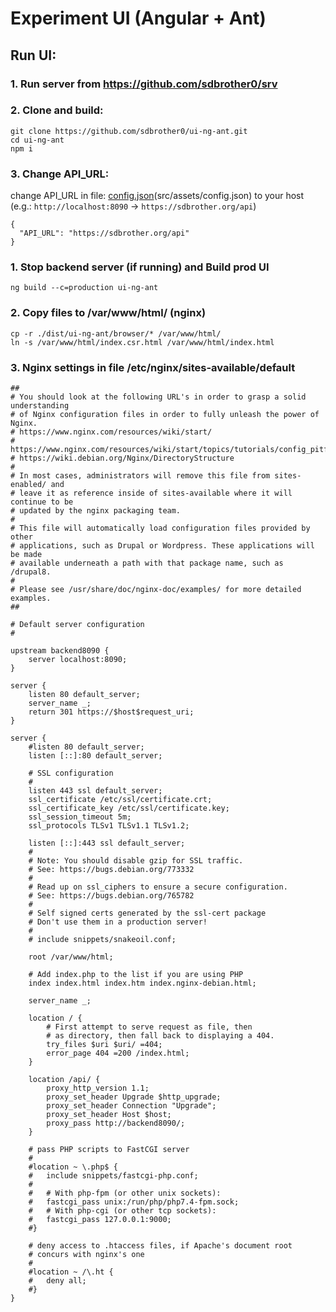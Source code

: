 # Experiment UI (Angular + Ant)

## Run UI:

### 1. Run server from https://github.com/sdbrother0/srv

### 2. Clone and build:

```
git clone https://github.com/sdbrother0/ui-ng-ant.git
cd ui-ng-ant
npm i
```

### 3. Change API_URL:

change API_URL in file: [config.json](src/assets/config.json)(src/assets/config.json) to your host
(e.g.: `http://localhost:8090` -> `https://sdbrother.org/api`)
```
{
  "API_URL": "https://sdbrother.org/api"
}
```

### 1. Stop backend server (if running) and Build prod UI
```
ng build --c=production ui-ng-ant
```

### 2. Copy files to /var/www/html/ (nginx)
```
cp -r ./dist/ui-ng-ant/browser/* /var/www/html/
ln -s /var/www/html/index.csr.html /var/www/html/index.html
```

### 3. Nginx settings in file /etc/nginx/sites-available/default
```
##
# You should look at the following URL's in order to grasp a solid understanding
# of Nginx configuration files in order to fully unleash the power of Nginx.
# https://www.nginx.com/resources/wiki/start/
# https://www.nginx.com/resources/wiki/start/topics/tutorials/config_pitfalls/
# https://wiki.debian.org/Nginx/DirectoryStructure
#
# In most cases, administrators will remove this file from sites-enabled/ and
# leave it as reference inside of sites-available where it will continue to be
# updated by the nginx packaging team.
#
# This file will automatically load configuration files provided by other
# applications, such as Drupal or Wordpress. These applications will be made
# available underneath a path with that package name, such as /drupal8.
#
# Please see /usr/share/doc/nginx-doc/examples/ for more detailed examples.
##

# Default server configuration
#

upstream backend8090 {
	server localhost:8090;
}

server {
	listen 80 default_server;
	server_name _;
	return 301 https://$host$request_uri;
}

server {
	#listen 80 default_server;
	listen [::]:80 default_server;

	# SSL configuration
	#
	listen 443 ssl default_server;
	ssl_certificate /etc/ssl/certificate.crt;
	ssl_certificate_key /etc/ssl/certificate.key;
	ssl_session_timeout 5m;
	ssl_protocols TLSv1 TLSv1.1 TLSv1.2;

	listen [::]:443 ssl default_server;
	#
	# Note: You should disable gzip for SSL traffic.
	# See: https://bugs.debian.org/773332
	#
	# Read up on ssl_ciphers to ensure a secure configuration.
	# See: https://bugs.debian.org/765782
	#
	# Self signed certs generated by the ssl-cert package
	# Don't use them in a production server!
	#
	# include snippets/snakeoil.conf;

	root /var/www/html;

	# Add index.php to the list if you are using PHP
	index index.html index.htm index.nginx-debian.html;

	server_name _;

	location / {
		# First attempt to serve request as file, then
		# as directory, then fall back to displaying a 404.
		try_files $uri $uri/ =404;
		error_page 404 =200 /index.html;
	}

	location /api/ {
		proxy_http_version 1.1;
		proxy_set_header Upgrade $http_upgrade;
		proxy_set_header Connection "Upgrade";
		proxy_set_header Host $host;
		proxy_pass http://backend8090/;
	}

	# pass PHP scripts to FastCGI server
	#
	#location ~ \.php$ {
	#	include snippets/fastcgi-php.conf;
	#
	#	# With php-fpm (or other unix sockets):
	#	fastcgi_pass unix:/run/php/php7.4-fpm.sock;
	#	# With php-cgi (or other tcp sockets):
	#	fastcgi_pass 127.0.0.1:9000;
	#}

	# deny access to .htaccess files, if Apache's document root
	# concurs with nginx's one
	#
	#location ~ /\.ht {
	#	deny all;
	#}
}
```
